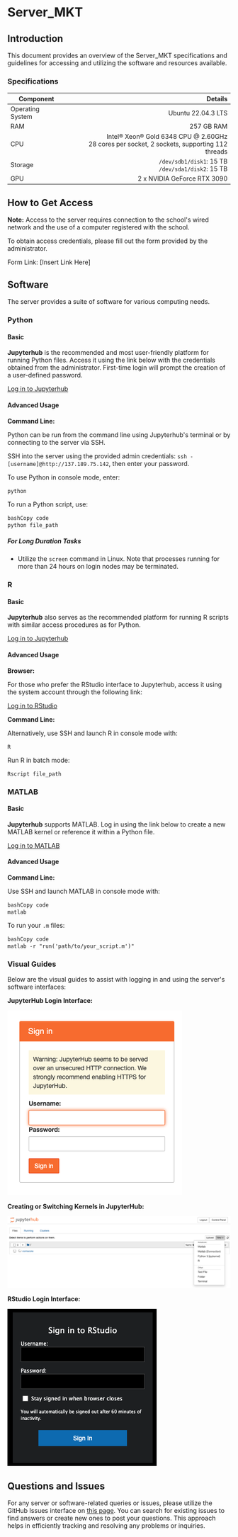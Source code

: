 # Server_MKT

## Introduction

This document provides an overview of the Server_MKT specifications and guidelines for accessing and utilizing the software and resources available.

### Specifications

| Component        |                                                      Details |
| ---------------- | -----------------------------------------------------------: |
| Operating System |                                           Ubuntu 22.04.3 LTS |
| RAM              |                                                   257 GB RAM |
| CPU              | Intel® Xeon® Gold 6348 CPU @ 2.60GHz<br>28 cores per socket, 2 sockets, supporting 112 threads |
| Storage          |         `/dev/sdb1/disk1`: 15 TB<br>`/dev/sda1/disk2`: 15 TB |
| GPU              |                                  2 x NVIDIA GeForce RTX 3090 |

## How to Get Access

**Note:** Access to the server requires connection to the school's wired network and the use of a computer registered with the school.

To obtain access credentials, please fill out the form provided by the administrator.

Form Link: [Insert Link Here]

## Software

The server provides a suite of software for various computing needs.

### Python

#### Basic

**Jupyterhub** is the recommended and most user-friendly platform for running Python files. Access it using the link below with the credentials obtained from the administrator. First-time login will prompt the creation of a user-defined password.

[Log in to Jupyterhub](http://137.189.75.142/hub/login)

#### Advanced Usage

**Command Line:**

Python can be run from the command line using Jupyterhub's terminal or by connecting to the server via SSH.

SSH into the server using the provided admin credentials: `ssh -[username]@http://137.189.75.142`, then enter your password.

To use Python in console mode, enter:

```bash
python
```

To run a Python script, use:

```
bashCopy code
python file_path
```

##### For Long Duration Tasks

- Utilize the `screen` command in Linux. Note that processes running for more than 24 hours on login nodes may be terminated.

### R

#### Basic

**Jupyterhub** also serves as the recommended platform for running R scripts with similar access procedures as for Python.

[Log in to Jupyterhub](http://137.189.75.142/hub/login)

#### Advanced Usage

**Browser:**

For those who prefer the RStudio interface to Jupyterhub, access it using the system account through the following link:

[Log in to RStudio](http://137.189.75.142:8787/)

**Command Line:**

Alternatively, use SSH and launch R in console mode with:

```
R
```

Run R in batch mode:

```
Rscript file_path
```

### MATLAB

#### Basic

**Jupyterhub** supports MATLAB. Log in using the link below to create a new MATLAB kernel or reference it within a Python file.

[Log in to MATLAB](http://137.189.75.142/hub/login)

#### Advanced Usage

**Command Line:**

Use SSH and launch MATLAB in console mode with:

```
bashCopy code
matlab
```

To run your `.m` files:

```
bashCopy code
matlab -r "run('path/to/your_script.m')"
```



### Visual Guides

Below are the visual guides to assist with logging in and using the server's software interfaces:

**JupyterHub Login Interface:**

![截屏2024-01-23 11.37.31](JupyterHub_Login.png)

**Creating or Switching Kernels in JupyterHub:**

![截屏2024-01-23 13.01.40](Switching_Kernels.png)

**RStudio Login Interface:**

![RStudio Login](RStudio_Login.png)

## Questions and Issues

For any server or software-related queries or issues, please utilize the GitHub Issues interface on [this page](https://github.com/YunanOwO/Sever_MKT/issues). You can search for existing issues to find answers or create new ones to post your questions. This approach helps in efficiently tracking and resolving any problems or inquiries.
